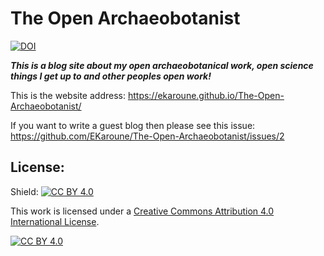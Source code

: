 # The Open Archaeobotanist

[![DOI](https://zenodo.org/badge/306341081.svg)](https://zenodo.org/badge/latestdoi/306341081)

***This is a blog site about my open archaeobotanical work, open science things I get up to and other peoples open work!***

This is the website address: https://ekaroune.github.io/The-Open-Archaeobotanist/

If you want to write a guest blog then please see this issue: https://github.com/EKaroune/The-Open-Archaeobotanist/issues/2

## License:
Shield: [![CC BY 4.0][cc-by-shield]][cc-by]

This work is licensed under a
[Creative Commons Attribution 4.0 International License][cc-by].

[![CC BY 4.0][cc-by-image]][cc-by]

[cc-by]: http://creativecommons.org/licenses/by/4.0/
[cc-by-image]: https://i.creativecommons.org/l/by/4.0/88x31.png
[cc-by-shield]: https://img.shields.io/badge/License-CC%20BY%204.0-lightgrey.svg
